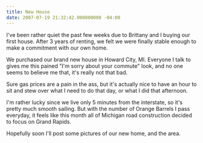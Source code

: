 ```yaml
---
title: New House
date: 2007-07-19 21:32:42.000000000 -04:00
---
```

I've been rather quiet the past few weeks due to Brittany and I buying our first house. After 3 years of renting, we felt we were finally stable enough to make a commitment with our own home.

We purchased our brand new house in Howard City, MI. Everyone I talk to gives me this pained "I'm sorry about your commute" look, and no one seems to believe me that, it's really not that bad.

Sure gas prices are a pain in the ass, but it's actually nice to have an hour to sit and stew over what I need to do that day, or what I did that afternoon.

I'm rather lucky since we live only 5 minutes from the interstate, so it's pretty much smooth sailing. But with the number of Orange Barrels I pass everyday, it feels like this month all of Michigan road construction decided to focus on Grand Rapids.

Hopefully soon I'll post some pictures of our new home, and the area.
